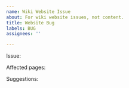 ```yaml
---
name: Wiki Website Issue
about: For wiki website issues, not content.
title: Website Bug
labels: BUG
assignees: ''

---
```


Issue:

Affected pages:

Suggestions:
